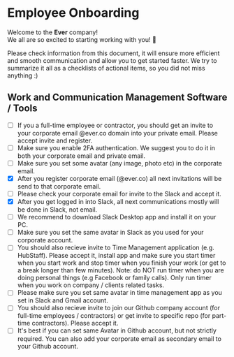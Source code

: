 # Employee Onboarding

Welcome to the **Ever** company!  
We all are so excited to starting working with you! :rocket:

Please check information from this document, it will ensure more efficient and smooth communication and allow you to get started faster.
We try to summarize it all as a checklists of actional items, so you did not miss anything :)

## Work and Communication Management Software / Tools

- [ ] If you a full-time employee or contractor, you should get an invite to your corporate email @ever.co domain into your private email. Please accept invite and register.
- [ ] Make sure you enable 2FA authentication. We suggest you to do it in both your corporate email and private email.
- [ ] Make sure you set some avatar (any image, photo etc) in the corporate email.
- [x] After you register corporate email (@ever.co) all next invitations will be send to that corporate email.
- [ ] Please check your corporate email for invite to the Slack and accept it.
- [x] After you get logged in into Slack, all next communications mostly will be done in Slack, not email.
- [ ] We recommend to download Slack Desktop app and install it on your PC. 
- [ ] Make sure you set the same avatar in Slack as you used for your corporate account.
- [ ] You should also recieve invite to Time Management application (e.g. HubStaff). Please accept it, install app and make sure you start timer when you start work and stop timer when you finish your work (or get to a break longer than few minutes). Note: do NOT run timer when you are doing personal things (e.g Facebook or family calls). Only run timer when you work on company / clients related tasks.
- [ ] Please make sure you set same avatar in time management app as you set in Slack and Gmail account.
- [ ] You should also recieve invite to join our Github company account (for full-time employees / contractors) or get invite to specific repo (for part-time contractors). Please accept it.
- [ ] It's best if you can set same Avatar in Github account, but not strictly required. You can also add your corporate email as secondary email to your Github account.
